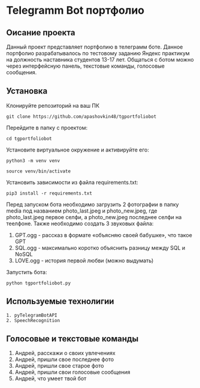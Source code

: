 # Telegramm Bot портфолио

## Оисание проекта

Данный проект представляет портфолию в телеграмм боте. Данное портфолио разрабатывалось по тестовому заданию Яндекс практикум на должность наставника студентов 13-17 лет. Общаться с ботом можно через интерфейсную панель, текстовые команды, голосовые сообщения.

## Установка

Клонируйте репозиторий на ваш ПК
```
git clone https://github.com/apashovkin48/tgportfoliobot
```
Перейдите в папку с проектом:
```
cd tgportfoliobot
```
Установите виртуальное окружение и активируйте его:
```
python3 -m venv venv
```
```
source venv/bin/activate
```
Установить зависимости из файла requirements.txt:
```
pip3 install -r requirements.txt
```
Перед запуском бота необходимо загрузить 2 фотографии в папку media под названием photo_last.jpeg и photo_new.jpeg, где photo_last.jpeg первое селфи, а photo_new.jpeg последнее селфи на теелфоне.
Также необходимо создать 3 звуковых файла:
1. GPT.ogg - рассказ в формате «объясняю своей бабушке», что такое GPT
2. SQL.ogg - максимально коротко объяснить разницу между SQL и NoSQL
3. LOVE.ogg - история первой любви (можно выдумать)

Запустить бота:
```
python tgportfoliobot.py
```

## Используемые технолигии
```
1. pyTelegramBotAPI
2. SpeechRecognition
```

## Голосовые и текстовые команды

1. Андрей, расскажи о своих увлечениях
2. Андрей, пришли свое последнее фото
3. Андрей, пришли свое старое фото
4. Андрей, пришли свои голосовые сообщения
5. Андрей, что умеет твой бот